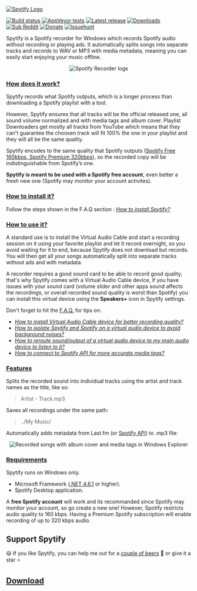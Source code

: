 [![Spytify Logo](https://user-images.githubusercontent.com/23088305/29906214-6daad21c-8de1-11e7-80f5-ef6791cc7825.png)](https://jwallet.github.io/spy-spotify/)

[![Build status](https://ci.appveyor.com/api/projects/status/s26ibv6ls9j56enr/branch/master?svg=true)](https://ci.appveyor.com/project/jwallet/spy-spotify/branch/master)
[![AppVeyor tests](https://img.shields.io/appveyor/tests/jwallet/spy-spotify/master?compact_message)](https://ci.appveyor.com/project/jwallet/spy-spotify/branch/master/tests)
[![Latest release](https://img.shields.io/github/tag/jwallet/spy-spotify.svg?label=version)](https://github.com/jwallet/spy-spotify/releases/latest)
[![Downloads](https://img.shields.io/github/downloads/jwallet/spy-spotify/total.svg?color=yellow&label=downloads)](https://github.com/jwallet/spy-spotify/releases/latest)
[![Sub Reddit](https://img.shields.io/reddit/subreddit-subscribers/spytify.svg?label=r%2Fspytify)](https://www.reddit.com/r/spytify)
[![Donate](https://img.shields.io/badge/support-donate-ff69b4)](https://jwallet.github.io/spy-spotify/donate.html)
[![Issuehunt](https://jwallet.github.io/spy-spotify/assets/images/isohunt_badge.svg)](https://issuehunt.io/r/jwallet/spy-spotify)

Spytify is a Spotify recorder for Windows which records Spotify audio without recording or playing ads. It automatically splits songs into separate tracks and records to WAV or MP3 with media metadata, meaning you can easily start enjoying your music offline.

<p align="center"><img alt="Spotify Recorder logs" src="https://jwallet.github.io/spy-spotify/assets/images/ui_record.png" /></p>

### [How does it work?](#how-does-it-work)

Spytify records what Spotify outputs, which is a longer process than downloading a Spotify playlist with a tool.

However, Spytify ensures that all tracks will be the official released one, all sound volume normalized and with media tags and album cover. Playlist Downloaders get mostly all tracks from YouTube which means that they can't guarantee the choosen track will fit 100% the one in your playlist and they will all be the same quality.

Spytify encodes to the same quality that Spotify outputs ([Spotify Free 160kbps, Spotify Premium 320kbps](https://support.spotify.com/us/article/audio-quality/)), so the recorded copy will be indistinguishable from Spotify’s one.

**Spytify is meant to be used with a Spotify free account**, even better a fresh new one (Spotify may monitor your account activites).

### [How to install it?](#how-to-install-it)

Follow the steps shown in the F.A.Q section : [_How to install Spytify?_](https://jwallet.github.io/spy-spotify/faq.html#install-spytify)

### [How to use it?](#how-to-use-it)

A standard use is to install the Virtual Audio Cable and start a recording session on it using your favorite playlist and let it record overnight, so you avoid waiting for it to end, because Spytify does not download but records. You will then get all your songs automatically split into separate tracks without ads and with metadata.

A recorder requires a good sound card to be able to record good quality, that's why Spytify comes with a Virtual Audio Cable device, if you have issues with your sound card (volume slider and other apps sound affects the recordings, or overall recorded sound quality is worst than Spotify) you can install this virtual device using the **Speakers+** icon in Spytify settings.

Don't forget to hit the [F.A.Q.](https://jwallet.github.io/spy-spotify/faq.html) for tips on:

- [_How to install Virtual Audio Cable device for better recording quality?_](https://jwallet.github.io/spy-spotify/faq.html#install-better-audio-endpoint-device)
- [_How to isolate Spytify and Spotify on a virtual audio device to avoid background noises?_](https://jwallet.github.io/spy-spotify/faq.html#isolate-spotify-audio-endpoint)
- [_How to reroute sound/output of a virtual audio device to my main audio device to listen to it?_](https://jwallet.github.io/spy-spotify/faq.html#listen-to-virtual-device)
- [_How to connect to Spotify API for more accurate media tags?_](https://jwallet.github.io/spy-spotify/faq.html#media-tags-not-found)


### [Features](#features)

Splits the recorded sound into individual tracks using the artist and track names as the title, like so:
> Artist - Track.mp3
  
Saves all recordings under the same path:
> ../My Music/
  
Automatically adds metadata from Last.fm (or [Spotify API](https://jwallet.github.io/spy-spotify/faq.html#media-tags-not-found)) to .mp3 file:

<p align="center"><img alt="Recorded songs with album cover and media tags in Windows Explorer" src="https://jwallet.github.io/spy-spotify/assets/images/saved_songs_list.png" /></p>

### [Requirements](#requirements)

Spytify runs on Windows only.

- Microsoft Framework ([.NET 4.6.1](https://www.microsoft.com/en-ca/download/details.aspx?id=49981) or higher).
- Spotify Desktop application.

A **free Spotify account** will work and its recommanded since Spotify may monitor your account, so go create a new one! However, Spotify restricts audio quality to 160 kbps. Having a Premium Spotify subscription will enable recording of up to 320 kbps audio.


## Support Spytify

😃 If you like Spytify, you can help me out for a [couple of beers](https://jwallet.github.io/spy-spotify/donate.html) 🍺 or give it a star ⭐ 

## [Download](https://github.com/jwallet/spy-spotify/releases)
